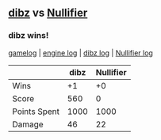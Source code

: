 ## [dibz](<../../dibz/README.md>) vs [Nullifier](<../../Nullifier/README.md>)
### dibz wins!

[gamelog](<gamelog.json>) | [engine log](<engine>) | [dibz log](<dibz>) | [Nullifier log](<Nullifier>)

|              | dibz | Nullifier |
| ------------ | ---- | --------- |
| Wins         |   +1 |        +0 |
| Score        |  560 |         0 |
| Points Spent | 1000 |      1000 |
| Damage       |   46 |        22 |
